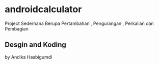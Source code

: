# androidcalculator
Project Sederhana Berupa Pertambahan , Pengurangan , Perkalian dan Pembagian 

## Desgin and Koding 
by Andika Hasbigumdi 
